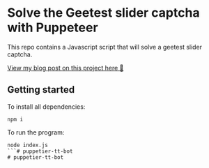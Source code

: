 # Solve the Geetest slider captcha with Puppeteer

This repo contains a Javascript script that will solve a geetest slider captcha.

[View my blog post on this project here 🚀](https://scraperbox.com/blog/solving-a-geetest-slider-captcha-with-puppeteer)

## Getting started

To install all dependencies:
```
npm i
```

To run the program:
```
node index.js
```# puppetier-tt-bot
# puppetier-tt-bot
